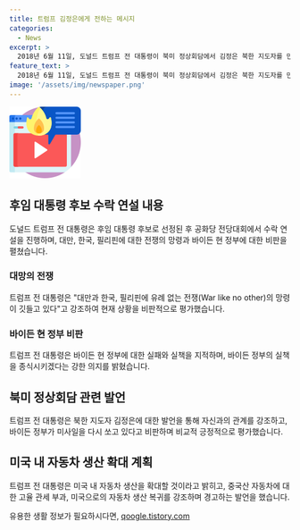 ```yaml
---
title: 트럼프 김정은에게 전하는 메시지
categories:
  - News
excerpt: >
  2018년 6월 11일, 도널드 트럼프 전 대통령이 북미 정상회담에서 김정은 북한 지도자를 만나 대만, 한국, 필리핀에 전쟁 망령이 있다며 바이든 현 정부에 비난을 쏟아냈다. 또한 미국 사회의 분열과 불화를 언급하며 전기차 의무명령을 철회하고, 자동차 생산 확대를 강조하며 100%에서 200%의 관세 부과를 경고했다. 끊임없는 트럼프의 선출 패배 후 회생과 대선 후보 자리 확정 여부가 주목을 받고 있다.
feature_text: >
  2018년 6월 11일, 도널드 트럼프 전 대통령이 북미 정상회담에서 김정은 북한 지도자를 만나 대만, 한국, 필리핀에 전쟁 망령이 있다며 바이든 현 정부에 비난을 쏟아냈다. 또한 미국 사회의 분열과 불화를 언급하며 전기차 의무명령을 철회하고, 자동차 생산 확대를 강조하며 100%에서 200%의 관세 부과를 경고했다. 끊임없는 트럼프의 선출 패배 후 회생과 대선 후보 자리 확정 여부가 주목을 받고 있다.
image: '/assets/img/newspaper.png'
---
```


<p><img src="/assets/img/news.png" alt="rentncar 속보" /></p>

<h2 data-ke-size="size26">후임 대통령 후보 수락 연설 내용</h2>

<p data-ke-size="size16">도널드 트럼프 전 대통령은 후임 대통령 후보로 선정된 후 공화당 전당대회에서 수락 연설을 진행하며, 대만, 한국, 필리핀에 대한 전쟁의 망령과 바이든 현 정부에 대한 비판을 펼쳤습니다.</p>

<h3>대망의 전쟁</h3>

<p data-ke-size="size16">트럼프 전 대통령은 "대만과 한국, 필리핀에 유례 없는 전쟁(War like no other)의 망령이 깃들고 있다"고 강조하여 현재 상황을 비판적으로 평가했습니다.</p>

<h3>바이든 현 정부 비판</h3>

<p data-ke-size="size16">트럼프 전 대통령은 바이든 현 정부에 대한 실패와 실책을 지적하며, 바이든 정부의 실책을 종식시키겠다는 강한 의지를 밝혔습니다.</p>

<h2 data-ke-size="size26">북미 정상회담 관련 발언</h2>

<p data-ke-size="size16">트럼프 전 대통령은 북한 지도자 김정은에 대한 발언을 통해 자신과의 관계를 강조하고, 바이든 정부가 미사일을 다시 쏘고 있다고 비판하며 비교적 긍정적으로 평가했습니다.</p>

<h2 data-ke-size="size26">미국 내 자동차 생산 확대 계획</h2>

<p data-ke-size="size16">트럼프 전 대통령은 미국 내 자동차 생산을 확대할 것이라고 밝히고, 중국산 자동차에 대한 고율 관세 부과, 미국으로의 자동차 생산 복귀를 강조하며 경고하는 발언을 했습니다.</p>
유용한 생활 정보가 필요하시다면, <a href="https://qoogle.tistory.com" rel="dofollow">qoogle.tistory.com</a>


